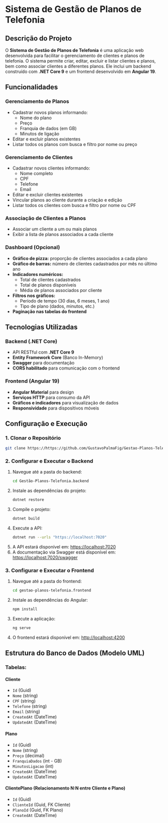 # Sistema de Gestão de Planos de Telefonia

## Descrição do Projeto

O **Sistema de Gestão de Planos de Telefonia** é uma aplicação web desenvolvida para facilitar o gerenciamento de clientes e planos de telefonia. O sistema permite criar, editar, excluir e listar clientes e planos, bem como associar clientes a diferentes planos. Ele inclui um backend construído com **.NET Core 9** e um frontend desenvolvido em **Angular 19**.

## Funcionalidades

### **Gerenciamento de Planos**
- Cadastrar novos planos informando:
  - Nome do plano
  - Preço
  - Franquia de dados (em GB)
  - Minutos de ligação
- Editar e excluir planos existentes
- Listar todos os planos com busca e filtro por nome ou preço

### **Gerenciamento de Clientes**
- Cadastrar novos clientes informando:
  - Nome completo
  - CPF
  - Telefone
  - Email
- Editar e excluir clientes existentes
- Vincular planos ao cliente durante a criação e edição
- Listar todos os clientes com busca e filtro por nome ou CPF

### **Associação de Clientes a Planos**
- Associar um cliente a um ou mais planos
- Exibir a lista de planos associados a cada cliente

### **Dashboard (Opcional)**
- **Gráfico de pizza:** proporção de clientes associados a cada plano
- **Gráfico de barras:** número de clientes cadastrados por mês no último ano
- **Indicadores numéricos:**
  - Total de clientes cadastrados
  - Total de planos disponíveis
  - Média de planos associados por cliente
- **Filtros nos gráficos:**
  - Período de tempo (30 dias, 6 meses, 1 ano)
  - Tipo de plano (dados, minutos, etc.)
- **Paginação nas tabelas do frontend**

## Tecnologias Utilizadas

### **Backend (.NET Core)**
- API RESTful com **.NET Core 9**
- **Entity Framework Core** (Banco In-Memory)
- **Swagger** para documentação
- **CORS habilitado** para comunicação com o frontend

### **Frontend (Angular 19)**
- **Angular Material** para design
- **Serviços HTTP** para consumo da API
- **Gráficos e indicadores** para visualização de dados
- **Responsividade** para dispositivos móveis

## Configuração e Execução

### **1. Clonar o Repositório**
```sh
git clone https://https://github.com/GustavoPalmaFig/Gestao-Planos-Telefonia.git
```

### **2. Configurar e Executar o Backend**
1. Navegue até a pasta do backend:
   ```sh
   cd Gestão-Planos-Telefonia.backend
   ```
2. Instale as dependências do projeto:
   ```sh
   dotnet restore
   ```
3. Compile o projeto:
   ```sh
   dotnet build
   ```
4. Execute a API:
   ```sh
   dotnet run --urls "https://localhost:7020"
   ```
5. A API estará disponível em: [https://localhost:7020](https://localhost:7020)
6. A documentação via Swagger está disponível em: [https://localhost:7020/swagger](https://localhost:7020/swagger)

### **3. Configurar e Executar o Frontend**
1. Navegue até a pasta do frontend:
   ```sh
   cd gestao-planos-telefonia.frontend
   ```
2. Instale as dependências do Angular:
   ```sh
   npm install
   ```
3. Execute a aplicação:
   ```sh
   ng serve
   ```
4. O frontend estará disponível em: [http://localhost:4200](http://localhost:4200)

## Estrutura do Banco de Dados (Modelo UML)

### **Tabelas:**
#### **Cliente**
- `Id` (Guid)
- `Nome` (string)
- `CPF` (string)
- `Telefone` (string)
- `Email` (string)
- `CreatedAt` (DateTime)
- `UpdatedAt` (DateTime)

#### **Plano**
- `Id` (Guid)
- `Nome` (string)
- `Preço` (decimal)
- `FranquiaDados` (int - GB)
- `MinutosLigacao` (int)
- `CreatedAt` (DateTime)
- `UpdatedAt` (DateTime)

#### **ClientePlano** (Relacionamento N:N entre Cliente e Plano)
- `Id` (Guid)
- `ClienteId` (Guid, FK Cliente)
- `PlanoId` (Guid, FK Plano)
- `CreatedAt` (DateTime)

